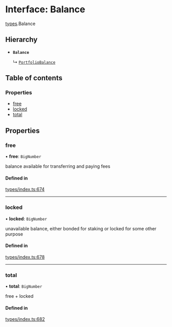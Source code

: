 # Interface: Balance

[types](../wiki/types).Balance

## Hierarchy

- **`Balance`**

  ↳ [`PortfolioBalance`](../wiki/api.entities.Portfolio.types.PortfolioBalance)

## Table of contents

### Properties

- [free](../wiki/types.Balance#free)
- [locked](../wiki/types.Balance#locked)
- [total](../wiki/types.Balance#total)

## Properties

### free

• **free**: `BigNumber`

balance available for transferring and paying fees

#### Defined in

[types/index.ts:674](https://github.com/PolymathNetwork/polymesh-sdk/blob/49113a20/src/types/index.ts#L674)

___

### locked

• **locked**: `BigNumber`

unavailable balance, either bonded for staking or locked for some other purpose

#### Defined in

[types/index.ts:678](https://github.com/PolymathNetwork/polymesh-sdk/blob/49113a20/src/types/index.ts#L678)

___

### total

• **total**: `BigNumber`

free + locked

#### Defined in

[types/index.ts:682](https://github.com/PolymathNetwork/polymesh-sdk/blob/49113a20/src/types/index.ts#L682)
